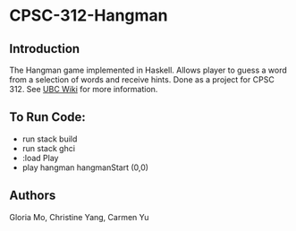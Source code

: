 # CPSC-312-Hangman

## Introduction ##
The Hangman game implemented in Haskell. Allows player to guess a word from a selection of words and receive hints. Done as a project for CPSC 312. See [UBC Wiki](https://wiki.ubc.ca/Course:CPSC312-2023-Hangman) for more information.


## To Run Code: ##
* run stack build
* run stack ghci
* :load Play
* play hangman hangmanStart (0,0)

## Authors ##
Gloria Mo, Christine Yang, Carmen Yu